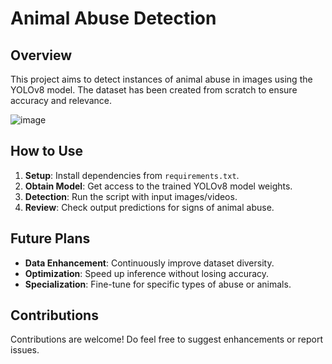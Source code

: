 # Animal Abuse Detection

## Overview
This project aims to detect instances of animal abuse in images using the YOLOv8 model. The dataset has been created from scratch to ensure accuracy and relevance.

![image](https://github.com/GunjaShah/AutoRickshaw-Detection/assets/146704403/faa611aa-0d2a-4724-b318-408660624667)

## How to Use
1. **Setup**: Install dependencies from `requirements.txt`.
2. **Obtain Model**: Get access to the trained YOLOv8 model weights.
3. **Detection**: Run the script with input images/videos.
4. **Review**: Check output predictions for signs of animal abuse.

## Future Plans
- **Data Enhancement**: Continuously improve dataset diversity.
- **Optimization**: Speed up inference without losing accuracy.
- **Specialization**: Fine-tune for specific types of abuse or animals.

## Contributions
Contributions are welcome! Do feel free to suggest enhancements or report issues.
